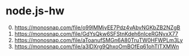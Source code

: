# node.js-hw

0. https://monosnap.com/file/o99lMMjyEE7Pdz4vAbvNGKbZB2NZgB
1. https://monosnap.com/file/GdYsQkw6SFStnKdeh6nIceRGNyxX77
2. https://monosnap.com/file/aToanufSMGn6A80TruTW0HFWPLm3Ly
3. https://monosnap.com/file/a3lDXrg9QhxoOmBOfEq61ohTITXMWn
